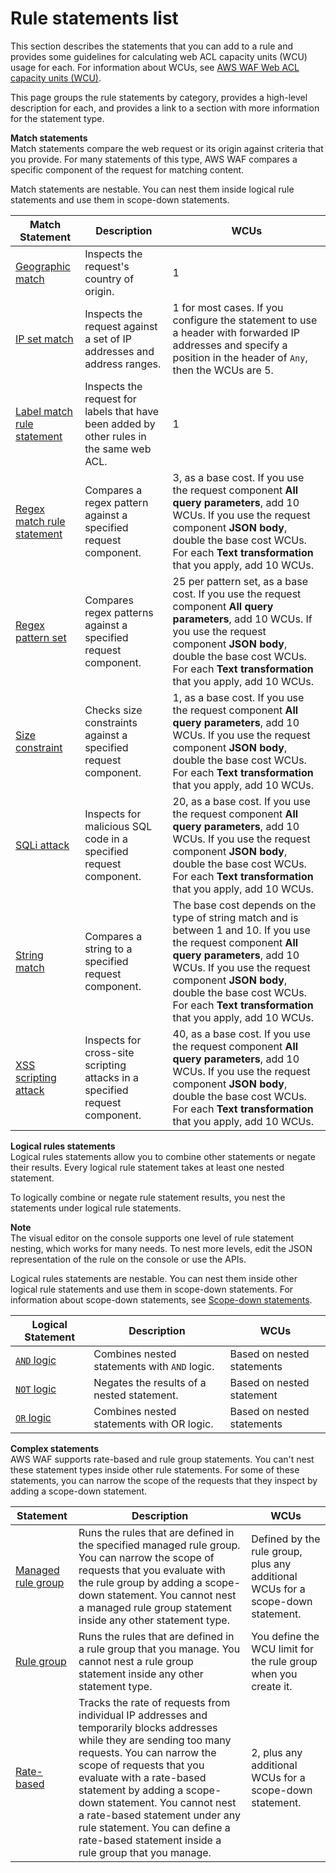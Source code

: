# Rule statements list<a name="waf-rule-statements-list"></a>

This section describes the statements that you can add to a rule and provides some guidelines for calculating web ACL capacity units \(WCU\) usage for each\. For information about WCUs, see [AWS WAF Web ACL capacity units \(WCU\)](how-aws-waf-works.md#aws-waf-capacity-units)\. 

This page groups the rule statements by category, provides a high\-level description for each, and provides a link to a section with more information for the statement type\. 

**Match statements**  
Match statements compare the web request or its origin against criteria that you provide\. For many statements of this type, AWS WAF compares a specific component of the request for matching content\. 

Match statements are nestable\. You can nest them inside logical rule statements and use them in scope\-down statements\. 


| Match Statement | Description | WCUs | 
| --- | --- | --- | 
| [Geographic match](waf-rule-statement-type-geo-match.md) | Inspects the request's country of origin\.  | 1 | 
|  [IP set match](waf-rule-statement-type-ipset-match.md)  |  Inspects the request against a set of IP addresses and address ranges\.   |  1 for most cases\. If you configure the statement to use a header with forwarded IP addresses and specify a position in the header of `Any`, then the WCUs are 5\.  | 
|  [Label match rule statement](waf-rule-statement-type-label-match.md)  |  Inspects the request for labels that have been added by other rules in the same web ACL\.  |  1   | 
| [Regex match rule statement](waf-rule-statement-type-regex-match.md) | Compares a regex pattern against a specified request component\.  | 3, as a base cost\. If you use the request component **All query parameters**, add 10 WCUs\. If you use the request component **JSON body**, double the base cost WCUs\. For each **Text transformation** that you apply, add 10 WCUs\.  | 
|  [Regex pattern set](waf-rule-statement-type-regex-pattern-set-match.md)  |  Compares regex patterns against a specified request component\.   |  25 per pattern set, as a base cost\.  If you use the request component **All query parameters**, add 10 WCUs\. If you use the request component **JSON body**, double the base cost WCUs\. For each **Text transformation** that you apply, add 10 WCUs\.  | 
| [Size constraint](waf-rule-statement-type-size-constraint-match.md) | Checks size constraints against a specified request component\.  | 1, as a base cost\.  If you use the request component **All query parameters**, add 10 WCUs\. If you use the request component **JSON body**, double the base cost WCUs\. For each **Text transformation** that you apply, add 10 WCUs\.  | 
| [SQLi attack](waf-rule-statement-type-sqli-match.md) | Inspects for malicious SQL code in a specified request component\.  | 20, as a base cost\. If you use the request component **All query parameters**, add 10 WCUs\. If you use the request component **JSON body**, double the base cost WCUs\. For each **Text transformation** that you apply, add 10 WCUs\. | 
| [String match](waf-rule-statement-type-string-match.md) | Compares a string to a specified request component\.  |  The base cost depends on the type of string match and is between 1 and 10\. If you use the request component **All query parameters**, add 10 WCUs\. If you use the request component **JSON body**, double the base cost WCUs\. For each **Text transformation** that you apply, add 10 WCUs\.  | 
| [XSS scripting attack](waf-rule-statement-type-xss-match.md) | Inspects for cross\-site scripting attacks in a specified request component\.  | 40, as a base cost\. If you use the request component **All query parameters**, add 10 WCUs\. If you use the request component **JSON body**, double the base cost WCUs\. For each **Text transformation** that you apply, add 10 WCUs\. | 

**Logical rules statements**  
Logical rules statements allow you to combine other statements or negate their results\. Every logical rule statement takes at least one nested statement\.

To logically combine or negate rule statement results, you nest the statements under logical rule statements\. 

**Note**  
The visual editor on the console supports one level of rule statement nesting, which works for many needs\. To nest more levels, edit the JSON representation of the rule on the console or use the APIs\. 

Logical rules statements are nestable\. You can nest them inside other logical rule statements and use them in scope\-down statements\. For information about scope\-down statements, see [Scope\-down statements](waf-rule-scope-down-statements.md)\.


| Logical Statement  | Description | WCUs | 
| --- | --- | --- | 
| [`AND` logic](waf-rule-statement-type-and.md) | Combines nested statements with `AND` logic\. | Based on nested statements | 
|  [`NOT` logic](waf-rule-statement-type-not.md)  |  Negates the results of a nested statement\.  |  Based on nested statement  | 
| [`OR` logic](waf-rule-statement-type-or.md) | Combines nested statements with OR logic\. | Based on nested statements | 

**Complex statements**  
AWS WAF supports rate\-based and rule group statements\. You can't nest these statement types inside other rule statements\. For some of these statements, you can narrow the scope of the requests that they inspect by adding a scope\-down statement\. 






| Statement | Description | WCUs | 
| --- | --- | --- | 
|  [Managed rule group](waf-rule-statement-type-managed-rule-group.md)  |  Runs the rules that are defined in the specified managed rule group\.  You can narrow the scope of requests that you evaluate with the rule group by adding a scope\-down statement\.  You cannot nest a managed rule group statement inside any other statement type\.  |  Defined by the rule group, plus any additional WCUs for a scope\-down statement\.  | 
| [Rule group](waf-rule-statement-type-rule-group.md) | Runs the rules that are defined in a rule group that you manage\.  You cannot nest a rule group statement inside any other statement type\. | You define the WCU limit for the rule group when you create it\. | 
|  [Rate\-based](waf-rule-statement-type-rate-based.md)  |  Tracks the rate of requests from individual IP addresses and temporarily blocks addresses while they are sending too many requests\.  You can narrow the scope of requests that you evaluate with a rate\-based statement by adding a scope\-down statement\.  You cannot nest a rate\-based statement under any rule statement\. You can define a rate\-based statement inside a rule group that you manage\.   |  2, plus any additional WCUs for a scope\-down statement\.  | 